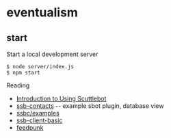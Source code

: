 # eventualism 

## start
Start a local development server

    $ node server/index.js
    $ npm start


Reading

* [Introduction to Using Scuttlebot](https://ssbc.github.io/docs/scuttlebot/tutorial.html)
* [ssb-contacts](https://github.com/ssbc/ssb-contacts/blob/master/index.js) -- example sbot plugin, database view
* [ssbc/examples](https://github.com/ssbc/examples)
* [ssb-client-basic](https://github.com/mixmix/ssb-client-basic)
* [feedpunk](https://github.com/staltz/feedpunk)

